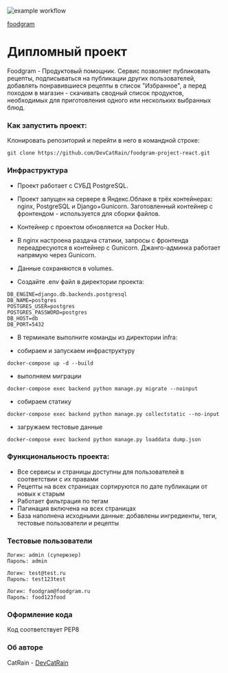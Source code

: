![example workflow](https://github.com/DevCatRain/foodgram-project-react/actions/workflows/foodgram_workflow.yml/badge.svg)

[foodgram](http:178.154.197.104/recipes)

# Дипломный проект
Foodgram - Продуктовый помощник.
Сервис позволяет публиковать рецепты, подписываться на публикации других пользователей,
добавлять понравившиеся рецепты в список "Избранное", а перед походом в магазин - скачивать
сводный список продуктов, необходимых для приготовления одного или нескольких выбранных блюд.

### Как запустить проект:
Клонировать репозиторий и перейти в него в командной строке:
```
git clone https://github.com/DevCatRain/foodgram-project-react.git
```

### Инфраструктура
* Проект работает с СУБД PostgreSQL.

* Проект запущен на сервере в Яндекс.Облаке в трёх контейнерах: nginx, PostgreSQL и Django+Gunicorn. Заготовленный контейнер с фронтендом - используется для сборки файлов.

* Контейнер с проектом обновляется на Docker Hub.

* В nginx настроена раздача статики, запросы с фронтенда переадресуются в контейнер с Gunicorn. Джанго-админка работает напрямую через Gunicorn.

* Данные сохраняются в volumes.

* Создайте .env файл в директории проекта:

```
DB_ENGINE=django.db.backends.postgresql
DB_NAME=postgres
POSTGRES_USER=postgres
POSTGRES_PASSWORD=postgres
DB_HOST=db
DB_PORT=5432
```

* В терминале выполните команды из директории infra:

- собираем и запускаем инфраструктуру
```
docker-compose up -d --build
``` 
- выполняем миграции
```
docker-compose exec backend python manage.py migrate --noinput
``` 
- собираем статику
```
docker-compose exec backend python manage.py collectstatic --no-input
``` 
- загружаем тестовые данные
```
docker-compose exec backend python manage.py loaddata dump.json
```

### Функциональность проекта:
* Все сервисы и страницы доступны для пользователей в соответствии с их правами
* Рецепты на всех страницах сортируются по дате публикации от новых к старым
* Работает фильтрация по тегам
* Пагинация включена на всех страницах
* База наполнена исходными данные: добавлены ингредиенты, теги, тестовые пользователи и рецепты

### Тестовые пользователи
```
Логин: admin (суперюзер)
Пароль: admin
```

```
Логин: test@test.ru
Пароль: test123test
```
```
Логин: foodgram@foodgram.ru
Пароль: food123food
```

### Оформление кода
Код соответствует PEP8

### Об авторе
CatRain - [DevCatRain](https://github.com/DevCatRain)
